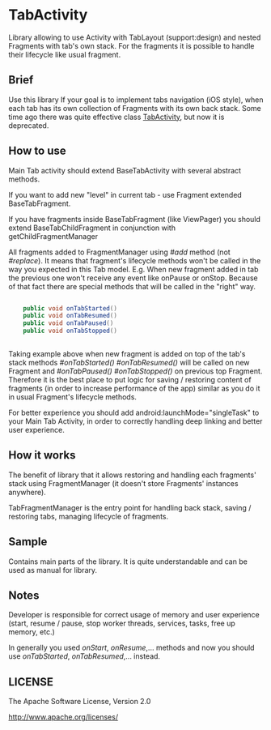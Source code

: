 TabActivity
======================

Library allowing to use Activity with TabLayout (support:design) and nested Fragments with tab's own stack.
For the fragments it is possible to handle their lifecycle like usual fragment.


Brief
----------

Use this library If your goal is to implement tabs navigation (iOS style), 
when each tab has its own collection of Fragments with its own back stack.
Some time ago there was quite effective class [TabActivity](http://developer.android.com/reference/android/app/TabActivity.html), 
but now it is deprecated.


How to use
----------

Main Tab activity should extend BaseTabActivity with several abstract methods.

If you want to add new "level" in current tab - use Fragment extended BaseTabFragment.

If you have fragments inside BaseTabFragment (like ViewPager) you should extend BaseTabChildFragment in conjunction with getChildFragmentManager

All fragments added to FragmentManager using _#add_ method (not _#replace_). It means that fragment's lifecycle methods won't be called in the way you expected in this Tab model.
E.g. When new fragment added in tab the previous one won't receive any event like onPause or onStop.
Because of that fact there are special methods that will be called in the "right" way.

```java

    public void onTabStarted()
    public void onTabResumed()
    public void onTabPaused()
    public void onTabStopped()
    
```

Taking example above when new fragment is added on top of the tab's stack 
methods _#onTabStarted()_ _#onTabResumed()_ will be called on new Fragment and _#onTabPaused()_ _#onTabStopped()_ on previous top Fragment.
Therefore it is the best place to put logic for saving / restoring content of fragments (in order to increase performance of the app) 
similar as you do it in usual Fragment's lifecycle methods.

For better experience you should add android:launchMode="singleTask" to your Main Tab Activity, 
in order to correctly handling deep linking and better user experience.

How it works
-----------------------

The benefit of library that it allows restoring and handling each fragments' stack using FragmentManager (it doesn't store Fragments' instances anywhere).

TabFragmentManager is the entry point for handling back stack, saving / restoring tabs, managing lifecycle of fragments.


Sample
------

Contains main parts of the library. It is quite understandable and can be used as manual for library.


Notes
-----

Developer is responsible for correct usage of memory and user experience (start, resume / pause, stop worker threads, services, tasks, free up memory, etc.) 

In generally you used _onStart_, _onResume_,... methods and now you should use _onTabStarted_, _onTabResumed_,... instead.



LICENSE
------- 

The Apache Software License, Version 2.0

http://www.apache.org/licenses/


